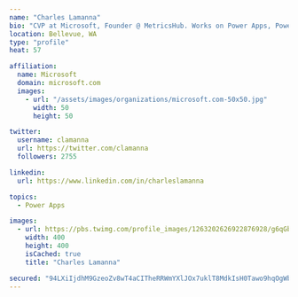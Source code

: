 ```yaml
---
name: "Charles Lamanna"
bio: "CVP at Microsoft, Founder @ MetricsHub. Works on Power Apps, Power Automate, Power Virtual Agent, Common Data Service and Dynamics 365."
location: Bellevue, WA
type: "profile"
heat: 57

affiliation:
  name: Microsoft
  domain: microsoft.com
  images:
    - url: "/assets/images/organizations/microsoft.com-50x50.jpg"
      width: 50
      height: 50

twitter:
  username: clamanna
  url: https://twitter.com/clamanna
  followers: 2755

linkedin:
  url: https://www.linkedin.com/in/charleslamanna

topics:
  - Power Apps

images:
  - url: https://pbs.twimg.com/profile_images/1263202626922876928/g6qGbHZ-_400x400.jpg
    width: 400
    height: 400
    isCached: true
    title: "Charles Lamanna"

secured: "94LXiIjdhM9GzeoZv8wT4aCITheRRWmYXlJOx7uklT8MdkIsH0Tawo9hqOgWbFf972G+E7LrSV8BoZFqd8sW2Q2lB2S1v2P+3erOYizSoz0Hq2OxpoD+cX3VQeyA/ZsrF931vlsVsxr/ozAurdjdMV/ghkyETQgrkuD4JvDNUKmGKWhyZR18a4vNcQvAdC5lZSCO6SymV76PjfVoZmoqRIn7ijVJPVix3B1kEOhXD/X7SSzuxzVljXIr9i6Xy4GlRO1fOf9VOFspWst4i47r16u8BJxqyYRN+GlmGO7YBVts3O17A3lhe7367RSlG4Bx9WpynAvDuarWRM1TsesBqv13MjWIFIphsrYRQ8UczPpXKutsJW764sMcxs6oEKdwXNjkCIT/bFw7Z779Gy1Bywf54EFrLwIbWrmqhTGR45E=;G6pLqHuHydYnnxu8t5Z/6Q=="
---
```


